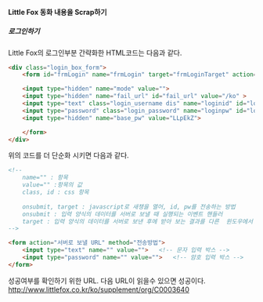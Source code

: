 #### Little Fox 동화 내용을 Scrap하기

##### 로그인하기
Little Fox의 로그인부분 간략화한 HTML코드는 다음과 같다.
``` html
<div class="login_box_form">
    <form id="frmLogin" name="frmLogin" target="frmLoginTarget" action="https://www.littlefox.co.kr/ko/login/auth_process" method="post" onsubmit="return login_form_proc();">

	<input type="hidden" name="mode" value="">
    <input type="hidden" name="fail_url" id="fail_url" value="/ko" >
    <input type="text" class="login_username dis" name="loginid" id="loginid" value="hyde1004" >
    <input type="password" class="login_password" name="loginpw" id="loginpw" value="LLpEkZ" >
    <input type="hidden" name="base_pw" value="LLpEkZ">

	</form>
</div>
```

위의 코드를 더 단순화 시키면 다음과 같다.
``` html
<!-- 
	name="" : 항목
    value="" :항목의 값 
    class, id : css 항목
    
    onsubmit, target : javascript로 새챙을 열어, id, pw를 전송하는 방법
    onsubmit : 입력 양식의 데이터를 서버로 보낼 때 실행되는 이벤트 핸들러
    target : 입력 양식의 데이터를 서버로 보낸 후에 받아 보는 결과를 다른  윈도우에서 보고 싶은 경우에 지정
-->

<form action="서버로 보낼 URL" method="전송방법">
	<input type="text" name="" value="">   <!-- 문자 입력 박스 -->
    <input type="password" name="" value="">   <!-- 암호 입력 박스 -->
</form>
```

성공여부를 확인하기 위한 URL. 다음 URL이 읽을수 있으면 성공이다.
http://www.littlefox.co.kr/ko/supplement/org/C0003640

